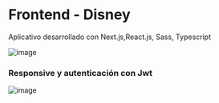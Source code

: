 # Frontend - Disney
Aplicativo desarrollado con Next.js,React.js, Sass, Typescript

![image](https://user-images.githubusercontent.com/35709873/154653691-399252ef-cfc9-4b8f-83b0-fe6e92bcf6c8.png)
### Responsive y autenticación con Jwt

![image](https://user-images.githubusercontent.com/35709873/154653766-c2be5481-e229-437c-8658-92d84c3cd63f.png)
